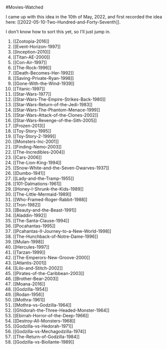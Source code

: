 #Movies-Watched

I came up with this idea in the 10th of May, 2022, and first recorded the idea here:  [[2022-05-10-Two-Hundred-and-Forty-Seventh]].

I don't know how to sort this yet, so I'll just jump in.

1.  [[Zootopia-2016]]
2. [[Event-Horizon-1997]]
3. [[Inception-2010]]
4. [[Titan-AE-2000]]
5. [[Con-Air-1997]]
6. [[The-Rock-1996]]
7. [[Death-Becomes-Her-1992]]
8. [[Saving-Private-Ryan-1998]]
9. [[Gone-With-the-Wind-1939]]
10. [[Titanic-1997]]
11. [[Star-Wars-1977]]
12. [[Star-Wars-The-Empire-Strikes-Back-1980]]
13. [[Star-Wars-Return-of-the-Jedi-1983]]
14. [[Star-Wars-The-Phantom-Menace-1999]]
15. [[Star-Wars-Attack-of-the-Clones-2002]]
16. [[Star-Wars-Revenge-of-the-Sith-2005]]
17. [[Frozen-2013]]
18. [[Toy-Story-1995]]
19. [[Toy-Story-2-1999]]
20. [[Monsters-Inc-2001]]
21. [[Finding-Nemo-2003]]
22. [[The-Incredibles-2004]]
23. [[Cars-2006]]
24. [[The-Lion-King-1994]]
25. [[Snow-White-and-the-Seven-Dwarves-1937]]
26. [[Dumbo-1941]]
27. [[Lady-and-the-Tramp-1955]]
28. [[101-Dalmations-1961]]
29. [[Honey-I-Shrunk-the-Kids-1989]]
30. [[The-Little-Mermaid-1989]]
31. [[Who-Framed-Roger-Rabbit-1988]]
32. [[Tron-1982]]
33. [[Beauty-and-the-Beast-1991]]
34. [[Aladdin-1992]]
35. [[The-Santa-Clause-1994]]
36. [[Pocahantas-1995]]
37. [[Pcahantas-II-Journey-to-a-New-World-1998]]
38. [[The-Hunchback-of-Notre-Dame-1996]]
39. [[Mulan-1998]]
40. [[Hercules-1997]]
41. [[Tarzan-1999]]
42. [[The-Emperors-New-Groove-2000]]
43. [[Atlantis-2001]]
44. [[Lilo-and-Stitch-2002]]
45. [[Pirates-of-the-Caribbean-2003]]
46. [[Brother-Bear-2003]]
47. [[Moana-2016]]
48. [[Godzilla-1954]]
49. [[Rodan-1956]]
50. [[Mothra-1961]]
51. [[Mothra-vs-Godzilla-1964]]
52. [[Ghidorah-the-Three-Headed-Monster-1964]]
53. [[Ebirrah-Horror-of-the-Deep-1966]]
54. [[Destroy-All-Monsters-1968]]
55. [[Godzilla-vs-Hedorah-1971]]
56. [[Godzilla-vs-Mechagodzilla-1974]]
57. [[The-Return-of-Godzilla-1984]]
58. [[Godzilla-vs-Biollante-1989]]